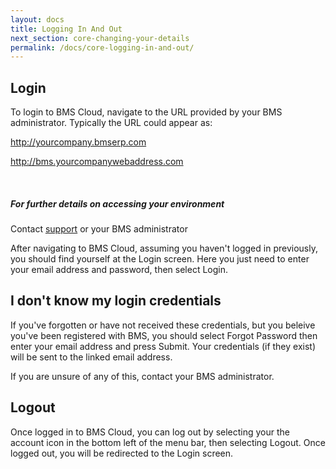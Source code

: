 ```yaml
---
layout: docs
title: Logging In And Out
next_section: core-changing-your-details
permalink: /docs/core-logging-in-and-out/
---
```


## Login

To login to BMS Cloud, navigate to the URL provided by your BMS administrator. Typically the URL could appear as:

http://yourcompany.bmserp.com

http://bms.yourcompanywebaddress.com

<div class="note info">
  <span class="icon-quote-left icon-large">&nbsp;</span>
  <h5>For further details on accessing your environment</h5>
  <p>Contact <a id="Intercom" class="noRedirect" href="mailto:c772676240e0bea1fa03f8bbf21edc26778efc65@incoming.intercom.io">support</a> or your BMS administrator</p>
</div>

After navigating to BMS Cloud, assuming you haven't logged in previously, you should find yourself at the Login screen. Here you just need to enter your email address and password, then select Login.

## I don't know my login credentials

If you've forgotten or have not received these credentials, but you beleive you've been registered with BMS, you should select Forgot Password then enter your email address and press Submit. Your credentials (if they exist) will be sent to the linked email address.

If you are unsure of any of this, contact your BMS administrator.

## Logout

Once logged in to BMS Cloud, you can log out by selecting your the account icon in the bottom left of the menu bar, then selecting Logout. Once logged out, you will be redirected to the Login screen.